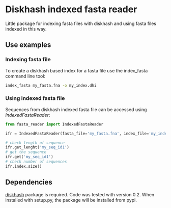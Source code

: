 # Diskhash indexed fasta reader

Little package for indexing fasta files with diskhash and using fasta files indexed in this way.

## Use examples

### Indexing fasta file

To create a diskhash based index for a fasta file use the index_fasta command line tool:

```bash
index_fasta my_fasta.fna -o my_index.dhi
```

### Using indexed fasta file

Sequences from diskhash indexed fasta file can be accessed using *IndexedFastaReader*: 

```python
from fasta_reader import IndexedFastaReader

ifr = IndexedFastaReader(fasta_file='my_fasta.fna', index_file='my_index.dhi')

# check length of sequence
ifr.get_lenght('my_seq_id1')
# get the sequence
ifr.get('my_seq_id1')
# check number of sequences
ifr.index.size()
```

## Dependencies

[diskhash](https://github.com/luispedro/diskhash) package is required. Code was tested with version 0.2.
When installed with setup.py, the package will be installed from pypi. 